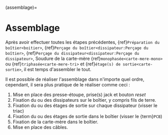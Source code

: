 (assemblage)=

# Assemblage

Après avoir effectuer toutes les étapes précédentes, {ref}`Préparation du boîtier<boitier>`, {ref}`Perçage du boîtier<dissipateur:Perçage du boîtier>`, {ref}`Perçage du dissipateur<dissipateur:Perçage du dissipateur>`, Soudure de la carte-mère {ref}`monophasée<carte-mere-mono>` ou {ref}`triphasée<carte-mere-tri>` et {ref}`étage(s) de sortie<carte-sortie>`, il est temps d'assembler le tout.

Il est possible de réaliser l'assemblage dans n'importe quel ordre, cependant, il sera plus pratique de le réaliser comme ceci :
1. Mise en place des presse-étoupe, prise(s) jack et bouton *reset*
2. Fixation du ou des dissipateurs sur le boîtier, y compris fils de terre.
3. Fixation du ou des étages de sortie sur chaque dissipateur (visser le triac)
4. Fixation du ou des étages de sortie dans le boîtier (visser le {term}`PCB`)
5. Fixation de la carte-mère dans le boîtier.
6. Mise en place des câbles.